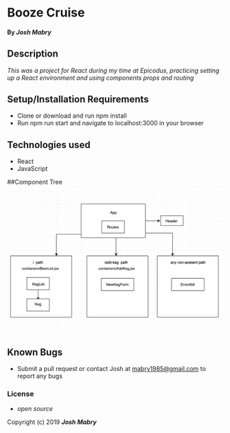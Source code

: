 # Booze Cruise

#### By _**Josh Mabry**_

## Description

_This was a project for React during my time at Epicodus, practicing setting up a React environment and using components props and routing_

## Setup/Installation Requirements

* Clone or download and run npm install
* Run npm run start and navigate to localhost:3000 in your browser

## Technologies used
* React
* JavaScript

##Component Tree
![Component Tree](Component-Tree.png)

## Known Bugs
* Submit a pull request or contact Josh at mabry1985@gmail.com to report any bugs

### License

* _open source_

Copyright (c) 2019 **_Josh Mabry_**

